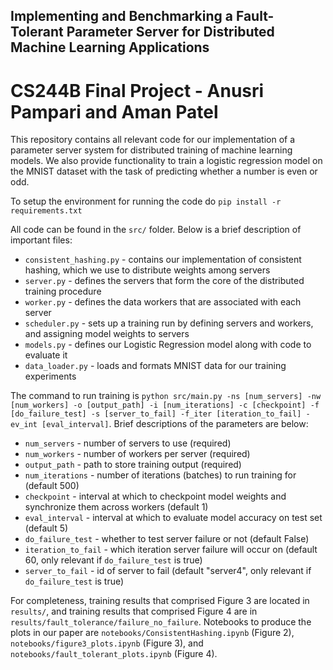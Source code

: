 ## Implementing and Benchmarking a Fault-Tolerant Parameter Server for Distributed Machine Learning Applications

# CS244B Final Project - Anusri Pampari and Aman Patel

This repository contains all relevant code for our implementation of a parameter server system for distributed training of machine learning models. We also provide functionality to train a logistic regression model on the MNIST dataset with the task of predicting whether a number is even or odd. 

To setup the environment for running the code do `pip install -r requirements.txt`

All code can be found in the `src/` folder. Below is a brief description of important files:
 - `consistent_hashing.py` - contains our implementation of consistent hashing, which we use to distribute weights among servers
 - `server.py` - defines the servers that form the core of the distributed training procedure
 - `worker.py` - defines the data workers that are associated with each server
 - `scheduler.py` - sets up a training run by defining servers and workers, and assigning model weights to servers
 - `models.py` - defines our Logistic Regression model along with code to evaluate it
 - `data_loader.py` - loads and formats MNIST data for our training experiments

The command to run training is `python src/main.py -ns [num_servers] -nw [num_workers] -o [output_path] -i [num_iterations] -c [checkpoint] -f [do_failure_test] -s [server_to_fail] -f_iter [iteration_to_fail] -ev_int [eval_interval]`. Brief descriptions of the parameters are below: 
- `num_servers` - number of servers to use (required)
- `num_workers` - number of workers per server (required)
- `output_path` - path to store training output (required)
- `num_iterations` - number of iterations (batches) to run training for (default 500)
- `checkpoint` - interval at which to checkpoint model weights and synchronize them across workers (default 1)
- `eval_interval` - interval at which to evaluate model accuracy on test set (default 5)
- `do_failure_test` - whether to test server failure or not (default False)
- `iteration_to_fail` - which iteration server failure will occur on (default 60, only relevant if `do_failure_test` is true)
- `server_to_fail` - id of server to fail (default "server4", only relevant if `do_failure_test` is true)

For completeness, training results that comprised Figure 3 are located in `results/`, and training results that comprised Figure 4 are in `results/fault_tolerance/failure_no_failure`. Notebooks to produce the plots in our paper are `notebooks/ConsistentHashing.ipynb` (Figure 2), `notebooks/figure3_plots.ipynb` (Figure 3), and `notebooks/fault_tolerant_plots.ipynb` (Figure 4).  





